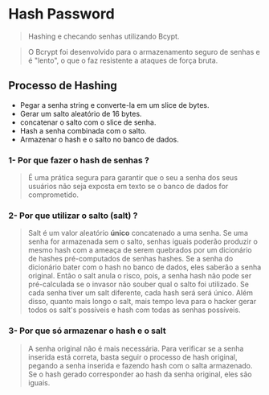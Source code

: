# Hash Password
>Hashing e checando senhas utilizando Bcypt.

>O Bcrypt foi desenvolvido para o armazenamento seguro de senhas e é "lento", o que o faz resistente a ataques de força bruta.

## Processo de Hashing
* Pegar a senha string e converte-la em um slice de bytes.
* Gerar um salto aleatório de 16 bytes.
* concatenar o salto com o slice de senha.
* Hash a senha combinada com o salto.
* Armazenar o hash e o salto no banco de dados.

### 1- Por que fazer o hash de senhas ?
> É uma prática segura para garantir que o seu a senha dos seus usuários não seja exposta em texto se o banco de dados for comprometido.
### 2- Por que utilizar o salto (salt) ?
>Salt é um valor aleatório __único__ concatenado a uma senha. Se uma senha for armazenada sem o salto, senhas iguais poderão produzir o mesmo hash com a ameaça de serem quebrados por um dicionário de hashes pré-computados de senhas hashes. Se a senha do dicionário bater com o hash no banco de dados, eles saberão a senha original. Então o salt anula o risco, pois, a senha hash não pode ser pré-calculada se o invasor não souber qual o salto foi utilizado. Se cada senha tiver um salt diferente, cada hash será será único. Além disso, quanto mais longo o salt, mais tempo leva para o hacker gerar todos os salt's possíveis e hash com todas as senhas possíveis.
### 3- Por que só armazenar o hash e o salt
>A senha original não é mais necessária. Para verificar se a senha inserida está correta, basta seguir o processo de hash original, pegando a senha inserida e fazendo hash com o salta armazenado. Se o hash gerado corresponder ao hash da senha original, eles são iguais.


